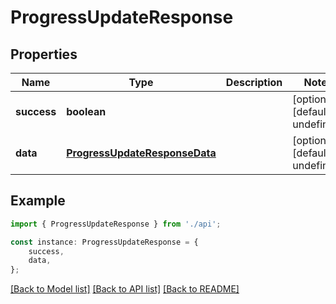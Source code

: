 # ProgressUpdateResponse


## Properties

Name | Type | Description | Notes
------------ | ------------- | ------------- | -------------
**success** | **boolean** |  | [optional] [default to undefined]
**data** | [**ProgressUpdateResponseData**](ProgressUpdateResponseData.md) |  | [optional] [default to undefined]

## Example

```typescript
import { ProgressUpdateResponse } from './api';

const instance: ProgressUpdateResponse = {
    success,
    data,
};
```

[[Back to Model list]](../README.md#documentation-for-models) [[Back to API list]](../README.md#documentation-for-api-endpoints) [[Back to README]](../README.md)
